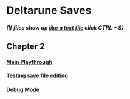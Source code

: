 # Deltarune Saves
##### (If files show up [like a text file](https://sastofficial.github.io/pages/img/savefile-textfile.html) click CTRL + S)
## Chapter 2
#### [Main Playthrough](https://sastofficial.github.io/FileHost/Game%20Saves/Deltarune%20Saves/filech2_0%20(main%20playthrough))
#### [Testing save file editing](https://sastofficial.github.io/FileHost/Game%20Saves/Deltarune%20Saves/filech2_1%20(save%20file%20testing))
#### [Debug Mode](https://sastofficial.github.io/FileHost/Game%20Saves/Deltarune%20Saves/Cursed%20Snowgrave/Deltarune%20Saves/ch2-debug-mode)

